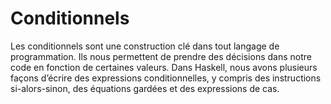 # Conditionnels
Les conditionnels sont une construction clé dans tout langage de programmation. Ils nous permettent de prendre des décisions dans notre code en fonction de certaines valeurs. Dans Haskell, nous avons plusieurs façons d’écrire des expressions conditionnelles, y compris des instructions si-alors-sinon, des équations gardées et des expressions de cas.
